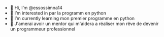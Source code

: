 - 👋 Hi, I’m @essossimna14
- 👀 I’m interested in par la programm en python
- 🌱 I’m currently learning mon  premier programme en python
- 💞️  J'amerai avoir un mentor qui m'aidera  a réaliser mon rêve de devenir un programmeur professionnel
<!---
essossimna14/essossimna14 is a ✨ special ✨ repository because its `README.md` (this file) appears on your GitHub profile.
You can click the Preview link to take a look at your changes.
--->

